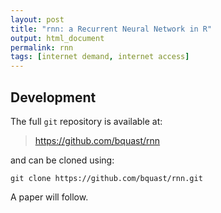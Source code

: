 ```yaml
---
layout: post
title: "rnn: a Recurrent Neural Network in R"
output: html_document
permalink: rnn
tags: [internet demand, internet access]
---
```


## Development

The full `git` repository is available at:

> https://github.com/bquast/rnn

and can be cloned using:

```
git clone https://github.com/bquast/rnn.git
```

A paper will follow.
